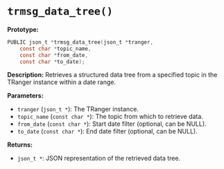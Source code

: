# `trmsg_data_tree()`

**Prototype:**
```c
PUBLIC json_t *trmsg_data_tree(json_t *tranger,
    const char *topic_name,
    const char *from_date,
    const char *to_date);
```

**Description:**
Retrieves a structured data tree from a specified topic in the TRanger instance within a date range.

**Parameters:**
- `tranger` (`json_t *`): The TRanger instance.
- `topic_name` (`const char *`): The topic from which to retrieve data.
- `from_date` (`const char *`): Start date filter (optional, can be NULL).
- `to_date` (`const char *`): End date filter (optional, can be NULL).

**Returns:**
- `json_t *`: JSON representation of the retrieved data tree.
